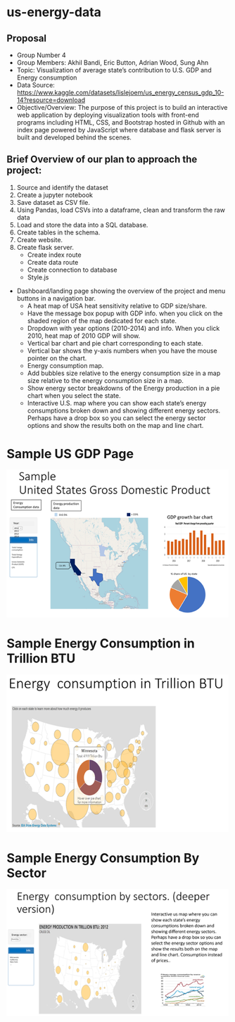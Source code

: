 # us-energy-data
## Proposal

- Group Number 4
- Group Members: Akhil Bandi, Eric Button, Adrian Wood, Sung Ahn
- Topic: Visualization of average state’s contribution to U.S. GDP and Energy consumption
- Data Source: https://www.kaggle.com/datasets/lislejoem/us_energy_census_gdp_10-14?resource=download 
- Objective/Overview: The purpose of this project is to build an interactive web application by deploying visualization tools with front-end programs including HTML, CSS, and Bootstrap hosted in Github with an index page powered by JavaScript where database and flask server is built and developed behind the scenes. 
## Brief Overview of our plan to approach the project:
1.	Source and identify the dataset
2.	Create a jupyter notebook
3.	Save dataset as CSV file.
4.	Using Pandas, load CSVs into a dataframe, clean and transform the raw data
5.	Load and store the data into a SQL database.
6.	Create tables in the schema.
7.	Create website.
8.	Create flask server.
    - Create index route
    - Create data route
    - Create connection to database
    - Style.js
- Dashboard/landing page showing the overview of the project and menu buttons in a navigation bar. 
    - A heat map of USA heat sensitivity relative to GDP size/share.
    - Have the message box popup with GDP info. when you click on the shaded region of the map dedicated for each state. 
    - Dropdown with year options (2010-2014) and info. When you click 2010, heat map of 2010 GDP will show.
    - Vertical bar chart and pie chart corresponding to each state.
    - Vertical bar shows the y-axis numbers when you have the mouse pointer on the chart.
    - Energy consumption map. 
    - Add bubbles size relative to the energy consumption size in a map size relative to the energy consumption size in a map.
    - Show energy sector breakdowns of the Energy production in a pie chart when you select the state.
    - Interactive U.S. map where you can show each state’s energy consumptions broken down and showing different energy sectors. Perhaps have a drop box so you can select the energy sector options and show the results both on the map and line chart.

# Sample US GDP Page

![](Images/GDP.png)

# Sample Energy Consumption in Trillion BTU

![](Images/energyconsumption.png)

# Sample Energy Consumption By Sector

![](Images/bysector.png)




